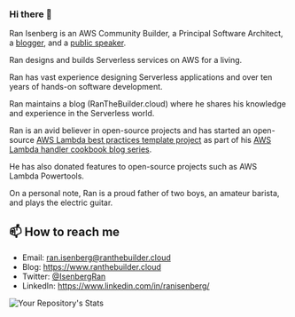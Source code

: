 ### Hi there 👋

Ran Isenberg is an AWS Community Builder, a Principal Software Architect, a [blogger](https://www.ranthebuilder.cloud), and a [public speaker](https://www.ranthebuilder.cloud/webinars).

Ran designs and builds Serverless services on AWS for a living.

Ran has vast experience designing Serverless applications and over ten years of hands-on software development.

Ran maintains a blog (RanTheBuilder.cloud) where he shares his knowledge and experience in the Serverless world.

Ran is an avid believer in open-source projects and has started an open-source [AWS Lambda best practices template project](https://github.com/ran-isenberg/aws-lambda-handler-cookbook) as part of his [AWS Lambda handler cookbook blog series](https://www.ranthebuilder.cloud/blog/categories/best-practices). 

He has also donated features to open-source projects such as AWS Lambda Powertools.

On a personal note, Ran is a proud father of two boys, an amateur barista, and plays the electric guitar.


## 📫 How to reach me
- Email: ran.isenberg@ranthebuilder.cloud
- Blog: https://www.ranthebuilder.cloud
- Twitter: [@IsenbergRan](https://twitter.com/IsenbergRan)
- LinkedIn: https://www.linkedin.com/in/ranisenberg/


![Your Repository's Stats](https://github-readme-stats.vercel.app/api?username=ran-isenberg&show_icons=true)
